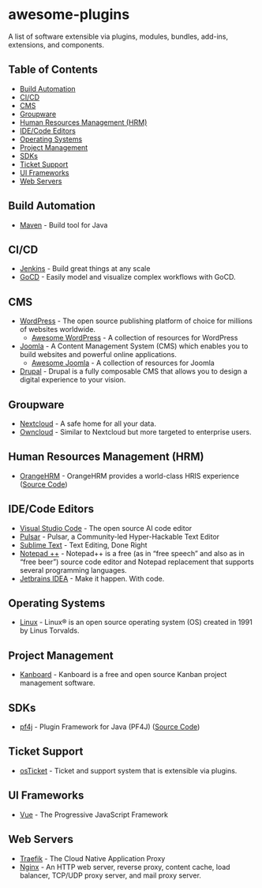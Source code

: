 # awesome-plugins
A list of software extensible via plugins, modules, bundles, add-ins, extensions, and components.

## Table of Contents

- [Build Automation](#build-automation)
- [CI/CD](#cicd)
- [CMS](#CMS)
- [Groupware](#Groupware)
- [Human Resources Management (HRM)](#human-resources-management-hrm)
- [IDE/Code Editors](#idecode-editors)
- [Operating Systems](#operating-systems)
- [Project Management](#project-management)
- [SDKs](#sdks)
- [Ticket Support](#ticket-support)
- [UI Frameworks](#ui-frameworks)
- [Web Servers](#web-servers)

## Build Automation
- [Maven](https://github.com/apache/maven) - Build tool for Java

## CI/CD
- [Jenkins](https://github.com/jenkinsci/jenkins) - Build great things at any scale
- [GoCD](https://www.gocd.org/) - Easily model and visualize complex workflows with GoCD.

## CMS
- [WordPress](https://github.com/WordPress/WordPress) - The open source publishing platform of choice for millions of websites worldwide.
  - [Awesome WordPress](https://github.com/miziomon/awesome-wordpress) - A collection of resources for WordPress 
- [Joomla](https://github.com/joomla/joomla-cms) - A Content Management System (CMS) which enables you to build websites and powerful online applications.
  - [Awesome Joomla](https://github.com/rajnishmsrit/awesome-joomla?tab=readme-ov-file#development) - A collection of resources for Joomla
- [Drupal](https://github.com/drupal/drupal) - Drupal is a fully composable CMS that allows you to design a digital experience to your vision.

## Groupware
- [Nextcloud](https://github.com/nextcloud) - A safe home for all your data.
- [Owncloud](https://github.com/owncloud) -  Similar to Nextcloud but more targeted to enterprise users.

## Human Resources Management (HRM)
- [OrangeHRM](https://www.orangehrm.com/) - OrangeHRM provides a world-class HRIS experience ([Source Code](https://github.com/orangehrm/orangehrm))

## IDE/Code Editors
- [Visual Studio Code](https://github.com/microsoft/vscode) - The open source AI code editor
- [Pulsar](https://github.com/pulsar-edit/pulsar) - Pulsar, a Community-led Hyper-Hackable Text Editor
- [Sublime Text](https://www.sublimetext.com/) - Text Editing, Done Right
- [Notepad ++](https://github.com/notepad-plus-plus/notepad-plus-plus) - Notepad++ is a free (as in “free speech” and also as in “free beer”) source code editor and Notepad replacement that supports several programming languages.
- [Jetbrains IDEA](https://www.jetbrains.com/ides/) - Make it happen. With code.

## Operating Systems
- [Linux](https://github.com/torvalds/linux) - Linux® is an open source operating system (OS) created in 1991 by Linus Torvalds.

## Project Management
- [Kanboard](https://github.com/kanboard/kanboard) - Kanboard is a free and open source Kanban project management software.

## SDKs
- [pf4j](https://pf4j.org/) - Plugin Framework for Java (PF4J) ([Source Code](https://github.com/pf4j/pf4j))

## Ticket Support
- [osTicket](https://github.com/osTicket/osTicket) - Ticket and support system that is extensible via plugins.

## UI Frameworks
- [Vue](https://github.com/vuejs/core) - The Progressive JavaScript Framework

## Web Servers
- [Traefik](https://github.com/traefik/traefik) - The Cloud Native Application Proxy
- [Nginx](https://github.com/nginx/nginx) - An HTTP web server, reverse proxy, content cache, load balancer, TCP/UDP proxy server, and mail proxy server.
